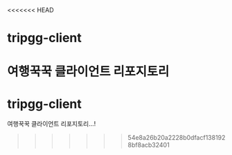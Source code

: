 <<<<<<< HEAD
# tripgg-client

여행꾹꾹 클라이언트 리포지토리
=======
# tripgg-client

여행꾹꾹 클라이언트 리포지토리...!
>>>>>>> 54e8a26b20a2228b0dfacf1381928bf8acb32401
